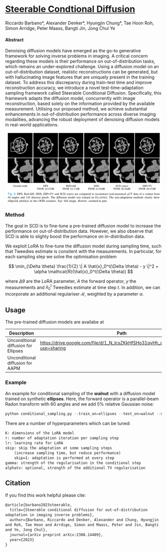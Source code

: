 # [Steerable Condtional Diffusion](https://arxiv.org/abs/2308.14409) 

Riccardo Barbano*, Alexander Denker*, Hyungjin Chung*, Tae Hoon Roh, Simon Arridge, Peter Maass, Bangti Jin, Jong Chul Ye


#### Abstract

Denoising diffusion models have emerged as the go-to generative framework for solving inverse problems in imaging. A critical concern regarding these models is their performance on out-of-distribution tasks, which remains an under-explored challenge. Using a diffusion model on an out-of-distribution dataset, realistic reconstructions can be generated, but with hallucinating image features that are uniquely present in the training dataset. To address this discrepancy during train-test time and improve reconstruction accuracy, we introduce a novel test-time-adaptation sampling framework called Steerable Conditional Diffusion. Specifically, this framework adapts the diffusion model, concurrently with image reconstruction, based solely on the information provided by the available measurement. Utilising our proposed method, we achieve substantial enhancements in out-of-distribution performance across diverse imaging modalities, advancing the robust deployment of denoising diffusion models in real-world applications. 


![Comparison](example_imgs/ComparisonWalnut.png)


### Method

The goal in SCD is to fine-tune a pre-trained diffusion model to increase the performance on out-of-distribution data. However, we also observe that SCD is able to slighty boost the performance on in-distribution data. 

We exploit LoRA to fine-tune the diffusion model during sampling time, such that Tweedies estimate is consitent with the measurements. In particular, for each sampling step we solve the optimisation problem

$$ \min_{\Delta \theta} \frac{1}{2} \| A \hat{x}_0^t(\Delta \theta) - y \|^2 +  \alpha \mathcal{R}(\hat{x}_0^t(\Delta \theta)) $$

where $\Delta \theta$ are the LoRA parameter, $A$ the forward operator, $y$ the measurements and $\hat{x}_0^t$ Tweedies estimate at time step $t$. In addition, we can incorporate an additional regulariser $\mathcal{R}$, weighted by a parameter $\alpha$. 

## Usage

The pre-trained diffusion models are availabe at 

| Description                          | Path |
|--------------------------------------|------|
| Unconditional diffusion for Ellipses | https://drive.google.com/file/d/1_N_lcsZKkHfSHo31qvHh_c8AwgshGobJ/view?usp=sharing     |
| Unconditional diffusion for AAPM     |      |


### Example 

An example for conditional sampling of the **walnut** with a diffusion model trained on synthetic **ellipses**. Here, the forward operator is a parallel-beam Radon transform with 60 angles and we add 5% relative Gaussian noise:

```python
python conditional_sampling.py --train_on=ellipses --test_on=walnut --method=scd --K=16 --r=8   --lr=1e-4  --gamma=0.1  --skip=20 --num_angles=60 --noise_std=0.05 --alphatv=1e-3
```

There are a number of hyperparameters which can be tuned:
```
K: dimensions of the LoRA model 
r: number of adaptation iteration per sampling step
lr: learning rate for LoRA
skip: skip the adaptation at some sampling steps 
    (increase sampling time, but reduce performance)
    skip=1: adaptation is performed at every step
gamma: strength of the regularisation in the conditional step
alphatv: optional, strength of the additional TV regularisation
```



## Citation

If you find this work helpful please cite:

```
@article{barbano2023steerable,
  title={Steerable conditional diffusion for out-of-distribution adaptation in imaging inverse problems},
  author={Barbano, Riccardo and Denker, Alexander and Chung, Hyungjin and Roh, Tae Hoon and Arrdige, Simon and Maass, Peter and Jin, Bangti and Ye, Jong Chul},
  journal={arXiv preprint arXiv:2308.14409},
  year={2023}
}
```